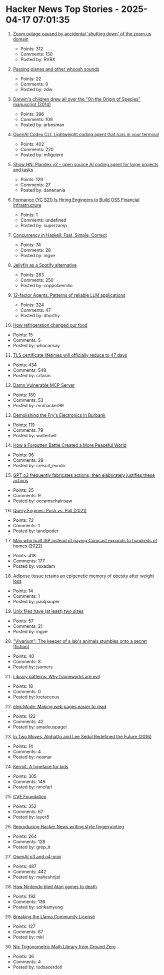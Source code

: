 # Hacker News Top Stories - 2025-04-17 07:01:35

1. [Zoom outage caused by accidental 'shutting down' of the zoom.us domain](https://status.zoom.us/incidents/pw9r9vnq5rvk)
   - Points: 312
   - Comments: 150
   - Posted by: RVRX

2. [Passing planes and other whoosh sounds](https://www.windytan.com/2025/04/passing-planes-and-other-whoosh-sounds.html)
   - Points: 22
   - Comments: 0
   - Posted by: zdw

3. [Darwin's children drew all over the “On the Origin of Species” manuscript (2014)](https://theappendix.net/posts/2014/02/darwins-children-drew-vegetable-battles-on-the-origin-of-species)
   - Points: 396
   - Comments: 109
   - Posted by: arbesman

4. [OpenAI Codex CLI: Lightweight coding agent that runs in your terminal](https://github.com/openai/codex)
   - Points: 402
   - Comments: 220
   - Posted by: mfiguiere

5. [Show HN: Plandex v2 – open source AI coding agent for large projects and tasks](https://github.com/plandex-ai/plandex)
   - Points: 129
   - Comments: 27
   - Posted by: danenania

6. [Formance (YC S21) Is Hiring Engineers to Build OSS Financial Infrastructure](https://www.ycombinator.com/companies/formance/jobs)
   - Points: 1
   - Comments: undefined
   - Posted by: superzamp

7. [Concurrency in Haskell: Fast, Simple, Correct](https://bitbashing.io/haskell-concurrency.html)
   - Points: 74
   - Comments: 28
   - Posted by: ingve

8. [Jellyfin as a Spotify alternative](https://coppolaemilio.com/entries/i-left-spotify-what-happened-next/)
   - Points: 283
   - Comments: 250
   - Posted by: coppolaemilio

9. [12-factor Agents: Patterns of reliable LLM applications](https://github.com/humanlayer/12-factor-agents)
   - Points: 324
   - Comments: 47
   - Posted by: dhorthy

10. [How refrigeration changed our food](https://www.nytimes.com/2024/06/24/books/review/frostbite-nicola-twilley.html)
   - Points: 15
   - Comments: 5
   - Posted by: whocansay

11. [TLS certificate lifetimes will officially reduce to 47 days](https://www.digicert.com/blog/tls-certificate-lifetimes-will-officially-reduce-to-47-days)
   - Points: 434
   - Comments: 548
   - Posted by: crtasm

12. [Damn Vulnerable MCP Server](https://github.com/harishsg993010/damn-vulnerable-MCP-server)
   - Points: 180
   - Comments: 53
   - Posted by: mrxhacker99

13. [Demolishing the Fry's Electronics in Burbank](https://www.latimes.com/00000196-230a-d4c4-abd7-fb5a95770000-123)
   - Points: 119
   - Comments: 79
   - Posted by: walterbell

14. [How a Forgotten Battle Created a More Peaceful World](https://worldhistory.substack.com/p/how-a-forgotten-battle-created-a)
   - Points: 96
   - Comments: 29
   - Posted by: crescit_eundo

15. [GPT o3 frequently fabricates actions, then elaborately justifies these actions](https://xcancel.com/TransluceAI/status/1912552046269771985)
   - Points: 25
   - Comments: 9
   - Posted by: occamschainsaw

16. [Query Engines: Push vs. Pull (2021)](https://justinjaffray.com/query-engines-push-vs.-pull/)
   - Points: 72
   - Comments: 1
   - Posted by: tanelpoder

17. [Man who built ISP instead of paying Comcast expands to hundreds of homes (2022)](https://arstechnica.com/tech-policy/2022/08/man-who-built-isp-instead-of-paying-comcast-50k-expands-to-hundreds-of-homes/)
   - Points: 418
   - Comments: 177
   - Posted by: voxadam

18. [Adipose tissue retains an epigenetic memory of obesity after weight loss](https://www.nature.com/articles/s41586-024-08165-7)
   - Points: 14
   - Comments: 1
   - Posted by: paulpauper

19. [Unix files have (at least) two sizes](https://utcc.utoronto.ca/~cks/space/blog/unix/UnixFilesTwoSizes)
   - Points: 57
   - Comments: 21
   - Posted by: ingve

20. ["Vivarium": The keeper of a lab's animals stumbles onto a secret [fiction]](https://jsomers.net/vivarium/)
   - Points: 40
   - Comments: 8
   - Posted by: jsomers

21. [Library patterns: Why frameworks are evil](https://tomasp.net/blog/2015/library-frameworks/)
   - Points: 18
   - Comments: 0
   - Posted by: kretaceous

22. [eInk Mode: Making web pages easier to read](https://jackscogito.blogspot.com/2025/04/e-ink-mode-making-web-pages-easier-to.html)
   - Points: 122
   - Comments: 42
   - Posted by: amadeuspagel

23. [In Two Moves, AlphaGo and Lee Sedol Redefined the Future (2016)](https://www.wired.com/2016/03/two-moves-alphago-lee-sedol-redefined-future/)
   - Points: 14
   - Comments: 4
   - Posted by: neamar

24. [Kermit: A typeface for kids](https://microsoft.design/articles/introducing-kermit-a-typeface-for-kids/)
   - Points: 305
   - Comments: 149
   - Posted by: nmcfarl

25. [CVE Foundation](https://www.thecvefoundation.org/home)
   - Points: 352
   - Comments: 67
   - Posted by: layer8

26. [Reproducing Hacker News writing style fingerprinting](https://antirez.com/news/150)
   - Points: 264
   - Comments: 128
   - Posted by: grep_it

27. [OpenAI o3 and o4-mini](https://openai.com/index/introducing-o3-and-o4-mini/)
   - Points: 487
   - Comments: 442
   - Posted by: maheshrijal

28. [How Nintendo bled Atari games to death](https://thereader.mitpress.mit.edu/how-nintendo-bled-atari-games-to-death/)
   - Points: 192
   - Comments: 136
   - Posted by: sohkamyung

29. [Breaking the Llama Community License](https://notes.victor.earth/youre-probably-breaking-the-llama-community-license/)
   - Points: 127
   - Comments: 67
   - Posted by: mkl

30. [Nix Trigonometric Math Library from Ground Zero](https://lantian.pub/en/article/modify-computer/nix-trigonometric-math-library-from-zero.lantian/)
   - Points: 36
   - Comments: 4
   - Posted by: todsacerdoti

